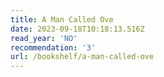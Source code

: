 ```yaml
---
title: A Man Called Ove
date: 2023-09-18T10:18:13.516Z
read_year: 'NO'
recommendation: '3'
url: /bookshelf/a-man-called-ove
---
```


